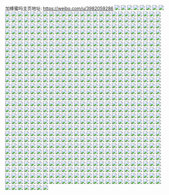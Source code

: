 加蜂蜜吗主页地址: https://weibo.com/u/3982059286 
![](https://wx4.sinaimg.cn/mw2000/ed596716ly1h8xr2u7g5ij22c02c0qv5.jpg) 
![](https://wx4.sinaimg.cn/mw2000/ed596716ly1h8xr2v3dnij22c02c04qq.jpg) 
![](https://wx4.sinaimg.cn/mw2000/ed596716ly1h8xr2whlzhj22c02c0u0x.jpg) 
![](https://wx4.sinaimg.cn/mw2000/ed596716ly1h8xr2xmwsij22c02c0qv6.jpg) 
![](https://wx4.sinaimg.cn/mw2000/ed596716ly1h8xr2t6hnbj22c02c0u0x.jpg) 
![](https://wx4.sinaimg.cn/mw2000/ed596716ly1h8wdvit036j20wa09babz.jpg) 
![](https://wx4.sinaimg.cn/mw2000/ed596716ly1h8vjfxizxyj20lg09bmxv.jpg) 
![](https://wx4.sinaimg.cn/mw2000/ed596716ly1h8vjcc0pnzj20gy06ymxn.jpg) 
![](https://wx4.sinaimg.cn/mw2000/ed596716ly1h8vjiavf0sj20yi0pp772.jpg) 
![](https://wx4.sinaimg.cn/mw2000/ed596716ly1h8vjglqwpcj22c02c0kjl.jpg) 
![](https://wx4.sinaimg.cn/mw2000/ed596716ly1h8ucbzzh6sj20eh0i3myv.jpg) 
![](https://wx4.sinaimg.cn/mw2000/ed596716ly1h8ajpa0qa0j22c0340hdx.jpg) 
![](https://wx4.sinaimg.cn/mw2000/ed596716ly1h8ajphbh17j21uv2h6x6s.jpg) 
![](https://wx4.sinaimg.cn/mw2000/ed596716ly1h8ajpn941fj224o2u8e84.jpg) 
![](https://wx4.sinaimg.cn/mw2000/ed596716ly1h8ajpl7dsnj22c0340hdw.jpg) 
![](https://wx4.sinaimg.cn/mw2000/ed596716ly1h8ajpbynx7j21z72mynpf.jpg) 
![](https://wx4.sinaimg.cn/mw2000/ed596716ly1h8ajpoxgrjj22c0340npf.jpg) 
![](https://wx4.sinaimg.cn/mw2000/ed596716ly1h7wndjrw55j2273273u0x.jpg) 
![](https://wx4.sinaimg.cn/mw2000/ed596716ly1h7wndl0sk6j20sg0iwk18.jpg) 
![](https://wx4.sinaimg.cn/mw2000/ed596716ly1h7wndov26fj21in1in4qp.jpg) 
![](https://wx4.sinaimg.cn/mw2000/ed596716ly1h7wndq6c86j21kw2dc1kx.jpg) 
![](https://wx4.sinaimg.cn/mw2000/ed596716ly1h7wndrev9xj21in1intzw.jpg) 
![](https://wx4.sinaimg.cn/mw2000/ed596716ly1h7wndv2xksj21in1inkjl.jpg) 
![](https://wx4.sinaimg.cn/mw2000/ed596716ly1h7wne0gxxaj20sg2dcx6p.jpg) 
![](https://wx4.sinaimg.cn/mw2000/ed596716ly1h7wne2bb91j21in1in7wh.jpg) 
![](https://wx4.sinaimg.cn/mw2000/ed596716ly1h7wndewxdvj22c0340b2c.jpg) 
![](https://wx4.sinaimg.cn/mw2000/ed596716ly1h7wne2rmpsj20wi0vgwkn.jpg) 
![](https://wx4.sinaimg.cn/mw2000/ed596716ly1h7tgsf7l3jj22c03407wi.jpg) 
![](https://wx4.sinaimg.cn/mw2000/ed596716ly1h7itnuan8tj21981ntb29.jpg) 
![](https://wx4.sinaimg.cn/mw2000/ed596716ly1h7itnvgrajj21ac1ac7qc.jpg) 
![](https://wx4.sinaimg.cn/mw2000/ed596716ly1h7itnspwcuj21ac1acnkw.jpg) 
![](https://wx4.sinaimg.cn/mw2000/ed596716ly1h7itnwtg3sj21ac1ac1kx.jpg) 
![](https://wx4.sinaimg.cn/mw2000/ed596716ly1h7ito2h30sj21ac1ac7w8.jpg) 
![](https://wx4.sinaimg.cn/mw2000/ed596716ly1h7itny2gxxj21ac1ac4lk.jpg) 
![](https://wx4.sinaimg.cn/mw2000/ed596716ly1h7itnz922cj21ac1acx0n.jpg) 
![](https://wx4.sinaimg.cn/mw2000/ed596716ly1h7itnzxx2vj21ac1acdtt.jpg) 
![](https://wx4.sinaimg.cn/mw2000/ed596716ly1h7ito17qzrj21ac1ackhw.jpg) 
![](https://wx4.sinaimg.cn/mw2000/ed596716ly1h778yykbflj229g30me82.jpg) 
![](https://wx4.sinaimg.cn/mw2000/ed596716ly1h778yvyl42j223x2t81ky.jpg) 
![](https://wx4.sinaimg.cn/mw2000/ed596716ly1h73ukgu5wpj225s2vqkjm.jpg) 
![](https://wx4.sinaimg.cn/mw2000/ed596716ly1h73uk8m2kzj224s2ueu0y.jpg) 
![](https://wx4.sinaimg.cn/mw2000/ed596716ly1h73uk33mn5j22c02c04qr.jpg) 
![](https://wx4.sinaimg.cn/mw2000/ed596716ly1h73ujrc1mij22c02c04qq.jpg) 
![](https://wx4.sinaimg.cn/mw2000/ed596716ly1h73uk5sud3j22c02c04qr.jpg) 
![](https://wx4.sinaimg.cn/mw2000/ed596716ly1h73ukccxbej22c02c0b2b.jpg) 
![](https://wx4.sinaimg.cn/mw2000/ed596716ly1h73uke7vlxj21dm1dmnpd.jpg) 
![](https://wx4.sinaimg.cn/mw2000/ed596716ly1h73ul44ri8j228y2zxb2g.jpg) 
![](https://wx4.sinaimg.cn/mw2000/ed596716ly1h6sb0j8g9rj224s24se83.jpg) 
![](https://wx4.sinaimg.cn/mw2000/ed596716ly1h6sb0gm3iwj20lt0c4gnv.jpg) 
![](https://wx4.sinaimg.cn/mw2000/ed596716ly1h6sb0kjjlbj22c02c01ky.jpg) 
![](https://wx4.sinaimg.cn/mw2000/ed596716ly1h6sb0wrj0fj2294294kjm.jpg) 
![](https://wx4.sinaimg.cn/mw2000/ed596716ly1h6sb0yuvamj22c02c0kjm.jpg) 
![](https://wx4.sinaimg.cn/mw2000/ed596716ly1h6sb0ulifrj22c02c0qv6.jpg) 
![](https://wx4.sinaimg.cn/mw2000/ed596716ly1h6sb129uk8j22122pfhdu.jpg) 
![](https://wx4.sinaimg.cn/mw2000/ed596716ly1h6q2g77rqnj22c02c01kx.jpg) 
![](https://wx4.sinaimg.cn/mw2000/ed596716ly1h6q2g6jbu7j22c02c0e81.jpg) 
![](https://wx4.sinaimg.cn/mw2000/ed596716ly1h6j7avjq81j20pr12n75q.jpg) 
![](https://wx4.sinaimg.cn/mw2000/ed596716ly1h6eayn65rcj21kw2dck47.jpg) 
![](https://wx4.sinaimg.cn/mw2000/ed596716ly1h6eayo6fq4j21kw2ddqv5.jpg) 
![](https://wx4.sinaimg.cn/mw2000/ed596716ly1h68wt56c2nj22c02c07wk.jpg) 
![](https://wx4.sinaimg.cn/mw2000/ed596716ly1h5yg5f5snoj20hs0e6gml.jpg) 
![](https://wx4.sinaimg.cn/mw2000/ed596716ly1h5s0w4oh3xj20sh0scn4c.jpg) 
![](https://wx4.sinaimg.cn/mw2000/ed596716ly1h5pumic3oqj22dc1kwe82.jpg) 
![](https://wx4.sinaimg.cn/mw2000/ed596716ly1h5pumky5aej22dc1kwe82.jpg) 
![](https://wx4.sinaimg.cn/mw2000/ed596716ly1h5hryq7u2mj22c0340u0y.jpg) 
![](https://wx4.sinaimg.cn/mw2000/ed596716ly1h5hryr95ssj22c0340npe.jpg) 
![](https://wx4.sinaimg.cn/mw2000/ed596716ly1h5hrys6u4lj22c0340hdu.jpg) 
![](https://wx4.sinaimg.cn/mw2000/ed596716ly1h5hryu598xj22c0340e82.jpg) 
![](https://wx4.sinaimg.cn/mw2000/ed596716ly1h5hryp39tej22c0340u0y.jpg) 
![](https://wx4.sinaimg.cn/mw2000/ed596716ly1h5hryxliiwj22c03404qr.jpg) 
![](https://wx4.sinaimg.cn/mw2000/ed596716ly1h5hrz20ysgj22c03404qr.jpg) 
![](https://wx4.sinaimg.cn/mw2000/ed596716ly1h5a0l99iquj20i10w2n3u.jpg) 
![](https://wx4.sinaimg.cn/mw2000/ed596716ly1h5a0lgmlm2j21kx2de7wh.jpg) 
![](https://wx4.sinaimg.cn/mw2000/ed596716ly1h5a0llcuw0j21er1er4qp.jpg) 
![](https://wx4.sinaimg.cn/mw2000/ed596716ly1h53rjwcc3vj22bc334e86.jpg) 
![](https://wx4.sinaimg.cn/mw2000/ed596716ly1h53rmguv60j20yi22onpd.jpg) 
![](https://wx4.sinaimg.cn/mw2000/ed596716ly1h53rjwwqkkj2140140gzb.jpg) 
![](https://wx4.sinaimg.cn/mw2000/ed596716ly1h3st9ubm1cj21ym32nhdu.jpg) 
![](https://wx4.sinaimg.cn/mw2000/ed596716ly1h3sta3ozk3j21kw23ux6q.jpg) 
![](https://wx4.sinaimg.cn/mw2000/ed596716ly1h3st9zz1nfj22c03407wk.jpg) 
![](https://wx4.sinaimg.cn/mw2000/ed596716ly1h3staagt8vj228r2zohdt.jpg) 
![](https://wx4.sinaimg.cn/mw2000/ed596716ly1h3stb0v04zj222o1tthdt.jpg) 
![](https://wx4.sinaimg.cn/mw2000/ed596716ly1h3st9xmox3j22c03401kz.jpg) 
![](https://wx4.sinaimg.cn/mw2000/ed596716ly1h2k556mq0vj20va15p4es.jpg) 
![](https://wx4.sinaimg.cn/mw2000/ed596716ly1h2bn5u8mooj226h2wnu0x.jpg) 
![](https://wx4.sinaimg.cn/mw2000/ed596716ly1h2bn5yrnk8j22872yxb2a.jpg) 
![](https://wx4.sinaimg.cn/mw2000/ed596716ly1h2bn5x3odlj22c0340npe.jpg) 
![](https://wx4.sinaimg.cn/mw2000/ed596716ly1h2bn5vl9tij21w42ithdt.jpg) 
![](https://wx4.sinaimg.cn/mw2000/ed596716ly1h26sbxpwvgj20tw13wnap.jpg) 
![](https://wx4.sinaimg.cn/mw2000/ed596716ly1h12effxjeoj217l1n2kjl.jpg) 
![](https://wx4.sinaimg.cn/mw2000/ed596716ly1h12efjbbttj21kw23vhdv.jpg) 
![](https://wx4.sinaimg.cn/mw2000/ed596716ly1h12efgybi5j217w1mohdt.jpg) 
![](https://wx4.sinaimg.cn/mw2000/ed596716ly1h0z3iq9un1j21sc2dshdt.jpg) 
![](https://wx4.sinaimg.cn/mw2000/ed596716ly1h0z3io9j14j22c02c0npd.jpg) 
![](https://wx4.sinaimg.cn/mw2000/ed596716ly1h0z3ioxk1ej21sc1sc4qp.jpg) 
![](https://wx4.sinaimg.cn/mw2000/ed596716ly1h0z3isi7p5j228l2zgb2b.jpg) 
![](https://wx4.sinaimg.cn/mw2000/ed596716ly1h0z3ipf8mzj21ma25p4qp.jpg) 
![](https://wx4.sinaimg.cn/mw2000/ed596716ly1h0z3itprblj22c02c0qv6.jpg) 
![](https://wx4.sinaimg.cn/mw2000/ed596716ly1h0z3im8nftj20yi1a0kfn.jpg) 
![](https://wx4.sinaimg.cn/mw2000/ed596716ly1h0z3jo14qyj22c02c0hdw.jpg) 
![](https://wx4.sinaimg.cn/mw2000/ed596716ly1h0z3l9sjx4j20u00vpgo4.jpg) 
![](https://wx4.sinaimg.cn/mw2000/ed596716ly1h0ub02g24pj22bu32knpg.jpg) 
![](https://wx4.sinaimg.cn/mw2000/ed596716ly1h0uazz2tozj220f2okkjn.jpg) 
![](https://wx4.sinaimg.cn/mw2000/ed596716ly1h0qm3iyxxlj21u12g27wj.jpg) 
![](https://wx4.sinaimg.cn/mw2000/ed596716ly1h0qm3q29ezj223j2squ0z.jpg) 
![](https://wx4.sinaimg.cn/mw2000/ed596716ly1h0qm3tfxeij21v22hf1kz.jpg) 
![](https://wx4.sinaimg.cn/mw2000/ed596716ly1gzovo5btgaj22c03401kz.jpg) 
![](https://wx4.sinaimg.cn/mw2000/ed596716ly1gzovox6dqfj22c0340b2b.jpg) 
![](https://wx4.sinaimg.cn/mw2000/ed596716ly1gzovoalxm7j22682wab2a.jpg) 
![](https://wx4.sinaimg.cn/mw2000/ed596716ly1gzovohq2xej227l2y4e82.jpg) 
![](https://wx4.sinaimg.cn/mw2000/ed596716ly1gzovori9yej22c03401kz.jpg) 
![](https://wx4.sinaimg.cn/mw2000/ed596716ly1gzovp2r385j22c0340e83.jpg) 
![](https://wx4.sinaimg.cn/mw2000/ed596716ly1gzfjjrg400j21401hc4qp.jpg) 
![](https://wx4.sinaimg.cn/mw2000/ed596716ly1gz8j43bnvcj22c0340qv9.jpg) 
![](https://wx4.sinaimg.cn/mw2000/ed596716ly1gz8j47vuhyj227f2xxb2c.jpg) 
![](https://wx4.sinaimg.cn/mw2000/ed596716ly1gz8j4dnt4vj21rk2cru0z.jpg) 
![](https://wx4.sinaimg.cn/mw2000/ed596716ly1gymbbxz82oj22c02c01ky.jpg) 
![](https://wx4.sinaimg.cn/mw2000/ed596716ly1gy2xgh9cysj224o2u8u0y.jpg) 
![](https://wx4.sinaimg.cn/mw2000/ed596716ly1gy2xgqe8ivj22c0340kjo.jpg) 
![](https://wx4.sinaimg.cn/mw2000/ed596716ly1gy2xgd948rj22702xdb2b.jpg) 
![](https://wx4.sinaimg.cn/mw2000/ed596716ly1gy2xgejla3j21nf2797wh.jpg) 
![](https://wx4.sinaimg.cn/mw2000/ed596716ly1gy0srtrwlfj22c0340hdv.jpg) 
![](https://wx4.sinaimg.cn/mw2000/ed596716ly1gy0st8281qj22c0340b2b.jpg) 
![](https://wx4.sinaimg.cn/mw2000/ed596716ly1gy0sshmguyj22c0340x6r.jpg) 
![](https://wx4.sinaimg.cn/mw2000/ed596716ly1gy0srkalpwj22c0340qv7.jpg) 
![](https://wx4.sinaimg.cn/mw2000/ed596716ly1gy0st28a5vj22042o67wi.jpg) 
![](https://wx4.sinaimg.cn/mw2000/ed596716ly1gy0ssmwpn9j22c0340hdv.jpg) 
![](https://wx4.sinaimg.cn/mw2000/ed596716ly1gy0ssr8397j22c0340hdv.jpg) 
![](https://wx4.sinaimg.cn/mw2000/ed596716ly1gy0ssuw4y6j22c0340x6q.jpg) 
![](https://wx4.sinaimg.cn/mw2000/ed596716ly1gy0st03ol1j22c034vx6q.jpg) 
![](https://wx4.sinaimg.cn/mw2000/ed596716ly1gxvvrv6fe8j22c0340kjl.jpg) 
![](https://wx4.sinaimg.cn/mw2000/ed596716ly1gxvvrq5c83j23402c0e82.jpg) 
![](https://wx4.sinaimg.cn/mw2000/ed596716ly1gxvvrxp426j22yi1ta4qq.jpg) 
![](https://wx4.sinaimg.cn/mw2000/ed596716ly1gxvvsh8x3xj21hc140anh.jpg) 
![](https://wx4.sinaimg.cn/mw2000/ed596716ly1gxvvsj5uzyj23402c0npd.jpg) 
![](https://wx4.sinaimg.cn/mw2000/ed596716ly1gxvvsg6jjnj23402c0kjl.jpg) 
![](https://wx4.sinaimg.cn/mw2000/ed596716ly1gxvvwdzkatj20yi22onpd.jpg) 
![](https://wx4.sinaimg.cn/mw2000/ed596716ly1gxlas6b2hgj210y0rp48b.jpg) 
![](https://wx4.sinaimg.cn/mw2000/ed596716ly1gxlasabo3bj20x318449m.jpg) 
![](https://wx4.sinaimg.cn/mw2000/ed596716ly1gxlas7bqiyj22i11un4qq.jpg) 
![](https://wx4.sinaimg.cn/mw2000/ed596716ly1gxlas9wc7hj22c0340qv6.jpg) 
![](https://wx4.sinaimg.cn/mw2000/ed596716ly1gxlas5w19aj20xq1nyds8.jpg) 
![](https://wx4.sinaimg.cn/mw2000/ed596716ly1gxlasanghcj20xy1ocqgx.jpg) 
![](https://wx4.sinaimg.cn/mw2000/ed596716ly1gxjz89pec8j22c03407wk.jpg) 
![](https://wx4.sinaimg.cn/mw2000/ed596716ly1gxjz8bzcskj22c03407wk.jpg) 
![](https://wx4.sinaimg.cn/mw2000/ed596716ly1gxjz8dp99jj22c03404qs.jpg) 
![](https://wx4.sinaimg.cn/mw2000/ed596716ly1gxavskb6oqj22ip1w1x6p.jpg) 
![](https://wx4.sinaimg.cn/mw2000/ed596716ly1gxavsnqwhjj22ip1w1b2a.jpg) 
![](https://wx4.sinaimg.cn/mw2000/ed596716ly1gxavsoi7vdj20xc2301hw.jpg) 
![](https://wx4.sinaimg.cn/mw2000/ed596716ly1gxavsyk07gj23402c0qv7.jpg) 
![](https://wx4.sinaimg.cn/mw2000/ed596716ly1gxavt1ehdhj23402c0qv5.jpg) 
![](https://wx4.sinaimg.cn/mw2000/ed596716ly1gxavsiw9plj21sc2ds1ky.jpg) 
![](https://wx4.sinaimg.cn/mw2000/ed596716ly1gwy24pt00vj22c03407wj.jpg) 
![](https://wx4.sinaimg.cn/mw2000/ed596716ly1gwy24lt17yj22c03401kz.jpg) 
![](https://wx4.sinaimg.cn/mw2000/ed596716ly1gwsske43qmj23402c01l0.jpg) 
![](https://wx4.sinaimg.cn/mw2000/ed596716ly1gwsskh0ehaj23402c0u0z.jpg) 
![](https://wx4.sinaimg.cn/mw2000/ed596716ly1gwssk8xqi1j23402c0u0z.jpg) 
![](https://wx4.sinaimg.cn/mw2000/ed596716ly1gwsskbe6zlj22ug24ux6q.jpg) 
![](https://wx4.sinaimg.cn/mw2000/ed596716ly1gwegtldouvj22c03404qv.jpg) 
![](https://wx4.sinaimg.cn/mw2000/ed596716ly1gwegt31axhj22c0340u10.jpg) 
![](https://wx4.sinaimg.cn/mw2000/ed596716ly1gwegtr2n6qj22c0340u12.jpg) 
![](https://wx4.sinaimg.cn/mw2000/ed596716ly1gwegvjjmcoj22c0340u11.jpg) 
![](https://wx4.sinaimg.cn/mw2000/ed596716ly1gwegtfqmjvj22c03401l3.jpg) 
![](https://wx4.sinaimg.cn/mw2000/ed596716ly1gwegvmmnd1j21n61n6npe.jpg) 
![](https://wx4.sinaimg.cn/mw2000/ed596716ly1gwbir9bjoej20uk5wrqv6.jpg) 
![](https://wx4.sinaimg.cn/mw2000/ed596716ly1gwbiraqnqwj20uk5xub2a.jpg) 
![](https://wx4.sinaimg.cn/mw2000/ed596716ly1gwbirct5jqj20uk6h44qr.jpg) 
![](https://wx4.sinaimg.cn/mw2000/ed596716ly1gwbire4ihfj20uk5tje82.jpg) 
![](https://wx4.sinaimg.cn/mw2000/ed596716ly1gwbirff38bj20uk724b2a.jpg) 
![](https://wx4.sinaimg.cn/mw2000/ed596716ly1gwbj6ph6ysj20uk7jab2a.jpg) 
![](https://wx4.sinaimg.cn/mw2000/ed596716ly1gvyd3ykl5tj229u315qv7.jpg) 
![](https://wx4.sinaimg.cn/mw2000/ed596716ly1gvyd3kuuctj229830bnpf.jpg) 
![](https://wx4.sinaimg.cn/mw2000/ed596716ly1gvyd7eim7pj22c03401l1.jpg) 
![](https://wx4.sinaimg.cn/mw2000/ed596716ly1gvyd4udiplj227v2yhu0z.jpg) 
![](https://wx4.sinaimg.cn/mw2000/ed596716ly1gvyd36b67xj22c03407wl.jpg) 
![](https://wx4.sinaimg.cn/mw2000/ed596716ly1gvyd60k5bej22c03401l1.jpg) 
![](https://wx4.sinaimg.cn/mw2000/004lujwGly1gvlic0g3cmj62lv2c0u0y02.jpg) 
![](https://wx4.sinaimg.cn/mw2000/004lujwGly1gvlica5x4ij62c03404qr02.jpg) 
![](https://wx4.sinaimg.cn/mw2000/004lujwGly1gvlikrqjnwj63402c0npe02.jpg) 
![](https://wx4.sinaimg.cn/mw2000/004lujwGly1gvlimy2ucij62522urnpe02.jpg) 
![](https://wx4.sinaimg.cn/mw2000/004lujwGly1gvdg7f1ggyj60qn0v779x02.jpg) 
![](https://wx4.sinaimg.cn/mw2000/004lujwGly1gvdg7e8qkej60h40kh75y02.jpg) 
![](https://wx4.sinaimg.cn/mw2000/004lujwGly1gvdg8wx25nj60ov0ovjtu02.jpg) 
![](https://wx4.sinaimg.cn/mw2000/004lujwGly1gva4n5p3tmj63402c0hdv02.jpg) 
![](https://wx4.sinaimg.cn/mw2000/004lujwGly1gva4n4rgn8j63402c0x6r02.jpg) 
![](https://wx4.sinaimg.cn/mw2000/004lujwGly1gva4n3m8uwj63402c0qv702.jpg) 
![](https://wx4.sinaimg.cn/mw2000/004lujwGly1gva4n6pz7kj63402c0hdv02.jpg) 
![](https://wx4.sinaimg.cn/mw2000/004lujwGly1gva4n7paqrj63402c0b2b02.jpg) 
![](https://wx4.sinaimg.cn/mw2000/004lujwGly1gv12s9xjazj61sc2dsb2a02.jpg) 
![](https://wx4.sinaimg.cn/mw2000/004lujwGly1gv12sat88uj61sc2ds4qq02.jpg) 
![](https://wx4.sinaimg.cn/mw2000/004lujwGly1gv12s8bditj61sc2dsb2a02.jpg) 
![](https://wx4.sinaimg.cn/mw2000/004lujwGly1guw7qaax79j63402bzu0z02.jpg) 
![](https://wx4.sinaimg.cn/mw2000/004lujwGly1guw7qkqwpoj630g2ase8302.jpg) 
![](https://wx4.sinaimg.cn/mw2000/004lujwGly1guw7pyfx5ij62ps1j0e8102.jpg) 
![](https://wx4.sinaimg.cn/mw2000/004lujwGly1guw7qphaixj62c0340npf02.jpg) 
![](https://wx4.sinaimg.cn/mw2000/004lujwGly1guw7qugfsej62c0340qv702.jpg) 
![](https://wx4.sinaimg.cn/mw2000/004lujwGly1guw7r0b81kj62c0340qv702.jpg) 
![](https://wx4.sinaimg.cn/mw2000/004lujwGly1guw7r2sh63j621i2r0qv502.jpg) 
![](https://wx4.sinaimg.cn/mw2000/004lujwGly1gupasqvdi3j62c0340qv602.jpg) 
![](https://wx4.sinaimg.cn/mw2000/004lujwGly1gupasi55dtj62c03407wk02.jpg) 
![](https://wx4.sinaimg.cn/mw2000/004lujwGly1gupasoqak5j62c0340x6r02.jpg) 
![](https://wx4.sinaimg.cn/mw2000/004lujwGly1gupasaeyvwj62c0340b2a02.jpg) 
![](https://wx4.sinaimg.cn/mw2000/004lujwGly1gupaskm2lqj62c03404qs02.jpg) 
![](https://wx4.sinaimg.cn/mw2000/004lujwGly1gupasb7bcvj624a2udb2902.jpg) 
![](https://wx4.sinaimg.cn/mw2000/004lujwGly1gupasdp9mkj62c0340hdu02.jpg) 
![](https://wx4.sinaimg.cn/mw2000/004lujwGly1gupas84e6yj629e30jqv502.jpg) 
![](https://wx4.sinaimg.cn/mw2000/004lujwGly1guie8g5dgmj61401hc1cf02.jpg) 
![](https://wx4.sinaimg.cn/mw2000/004lujwGly1gudzyc672dj62c0340kjp02.jpg) 
![](https://wx4.sinaimg.cn/mw2000/004lujwGly1gudzyinztij62ae31vhdw02.jpg) 
![](https://wx4.sinaimg.cn/mw2000/ed596716ly1gu0brpte5gj22c0340hdv.jpg) 
![](https://wx4.sinaimg.cn/mw2000/ed596716ly1gu0brwut4ij22c0340e83.jpg) 
![](https://wx4.sinaimg.cn/mw2000/ed596716ly1gu0bs1j9fjj22c03404qq.jpg) 
![](https://wx4.sinaimg.cn/mw2000/ed596716ly1gtwcsbx1imj23402c0npg.jpg) 
![](https://wx4.sinaimg.cn/mw2000/ed596716ly1gtwcseur3uj21ml17yb29.jpg) 
![](https://wx4.sinaimg.cn/mw2000/ed596716ly1gtwct5bn4rj23402c01l1.jpg) 
![](https://wx4.sinaimg.cn/mw2000/ed596716ly1gtwcs0dvc0j22c03407wl.jpg) 
![](https://wx4.sinaimg.cn/mw2000/ed596716ly1gtwctazj5pj22c0340b2b.jpg) 
![](https://wx4.sinaimg.cn/mw2000/ed596716ly1gtwctc4oywj20nk0nkakj.jpg) 
![](https://wx4.sinaimg.cn/mw2000/ed596716ly1gts5u04fhpj21o0280qv5.jpg) 
![](https://wx4.sinaimg.cn/mw2000/ed596716ly1gts5u0ym7cj21o0280npd.jpg) 
![](https://wx4.sinaimg.cn/mw2000/ed596716ly1gts5tza7gwj21o0280qv5.jpg) 
![](https://wx4.sinaimg.cn/mw2000/ed596716ly1gts5u1uut8j21o0280qv5.jpg) 
![](https://wx4.sinaimg.cn/mw2000/ed596716ly1gtbt7ujgpmj21kw2dcnpe.jpg) 
![](https://wx4.sinaimg.cn/mw2000/ed596716ly1gtbt80i75rj21kw2dckjm.jpg) 
![](https://wx4.sinaimg.cn/mw2000/ed596716ly1gt54x5our7j21sc1scb29.jpg) 
![](https://wx4.sinaimg.cn/mw2000/ed596716ly1gt54x69ithj21sc1scb29.jpg) 
![](https://wx4.sinaimg.cn/mw2000/ed596716ly1gt54x7rzx4j21sc1scb29.jpg) 
![](https://wx4.sinaimg.cn/mw2000/ed596716ly1gt54x8kpcjj21sc1scb29.jpg) 
![](https://wx4.sinaimg.cn/mw2000/ed596716ly1gt0dtvd639j22c03401l3.jpg) 
![](https://wx4.sinaimg.cn/mw2000/ed596716ly1gt0du714dfj22c034eqva.jpg) 
![](https://wx4.sinaimg.cn/mw2000/ed596716ly1gt0ducdj7wj227k2yh1l1.jpg) 
![](https://wx4.sinaimg.cn/mw2000/ed596716ly1gt0duidh2tj22c0340qva.jpg) 
![](https://wx4.sinaimg.cn/mw2000/ed596716ly1gt0dw0zbfej22c0340npg.jpg) 
![](https://wx4.sinaimg.cn/mw2000/ed596716ly1gt0dut1kaoj22c0340e86.jpg) 
![](https://wx4.sinaimg.cn/mw2000/ed596716ly1gt0dv2t186j22c0340kjq.jpg) 
![](https://wx4.sinaimg.cn/mw2000/ed596716ly1gt0dva1y0qj22c0340qva.jpg) 
![](https://wx4.sinaimg.cn/mw2000/ed596716ly1gt0dw84r5bj22c0340e85.jpg) 
![](https://wx4.sinaimg.cn/mw2000/ed596716ly1gsbo5sq8igj21sc2dsx6p.jpg) 
![](https://wx4.sinaimg.cn/mw2000/ed596716ly1gsbo5ty16tj21sc2dsu0x.jpg) 
![](https://wx4.sinaimg.cn/mw2000/ed596716ly1gsbo5qt6g4j21sc2dsx6p.jpg) 
![](https://wx4.sinaimg.cn/mw2000/ed596716ly1gs4atramdpj21sc1scx13.jpg) 
![](https://wx4.sinaimg.cn/mw2000/ed596716ly1gs4atlmofbj22c03404qr.jpg) 
![](https://wx4.sinaimg.cn/mw2000/ed596716ly1gs4atnfilfj22c03407wi.jpg) 
![](https://wx4.sinaimg.cn/mw2000/ed596716ly1gs4atiz3arj22c0340kjm.jpg) 
![](https://wx4.sinaimg.cn/mw2000/ed596716ly1gs4atp9hkdj22c03407wi.jpg) 
![](https://wx4.sinaimg.cn/mw2000/ed596716ly1gs4atqmkrij21sc2dsu0x.jpg) 
![](https://wx4.sinaimg.cn/mw2000/ed596716ly1grucsh241nj22c03401kx.jpg) 
![](https://wx4.sinaimg.cn/mw2000/ed596716ly1grucsdth0hj22c03401ky.jpg) 
![](https://wx4.sinaimg.cn/mw2000/ed596716ly1grbaiyshcrj20yi1a0nix.jpg) 
![](https://wx4.sinaimg.cn/mw2000/ed596716ly1gr9l7w4qv9j22c03407wj.jpg) 
![](https://wx4.sinaimg.cn/mw2000/ed596716ly1gr9l810i19j22c0340qv7.jpg) 
![](https://wx4.sinaimg.cn/mw2000/ed596716ly1gr9l868hx4j22c0340kjn.jpg) 
![](https://wx4.sinaimg.cn/mw2000/ed596716ly1gr9l8ap8hqj22c03404qr.jpg) 
![](https://wx4.sinaimg.cn/mw2000/ed596716ly1gr2mbhx20yj22c0340x6w.jpg) 
![](https://wx4.sinaimg.cn/mw2000/ed596716ly1gr2mburxo5j22c0340qvd.jpg) 
![](https://wx4.sinaimg.cn/mw2000/ed596716ly1gr2mb8cda3j22c0340kjm.jpg) 
![](https://wx4.sinaimg.cn/mw2000/ed596716ly1gr2mblnohkj22c0340e82.jpg) 
![](https://wx4.sinaimg.cn/mw2000/ed596716ly1gr0cujmbe0j21kw2dc7wh.jpg) 
![](https://wx4.sinaimg.cn/mw2000/ed596716ly1gr0cukocnuj21kw2dc7wh.jpg) 
![](https://wx4.sinaimg.cn/mw2000/ed596716ly1gqwvukw8p4j22312s2x6w.jpg) 
![](https://wx4.sinaimg.cn/mw2000/ed596716ly1gqwvty8efcj21zt2nqkjm.jpg) 
![](https://wx4.sinaimg.cn/mw2000/ed596716ly1gqwvu9a31sj222m2riqvc.jpg) 
![](https://wx4.sinaimg.cn/mw2000/ed596716ly1gqwvtuc4nwj226e2wi4qw.jpg) 
![](https://wx4.sinaimg.cn/mw2000/ed596716ly1gqp86ufvcoj20yi1a0nik.jpg) 
![](https://wx4.sinaimg.cn/mw2000/ed596716ly1gqp86s98iij22c0340u0z.jpg) 
![](https://wx4.sinaimg.cn/mw2000/ed596716ly1gqp871lif2j22c0340u0z.jpg) 
![](https://wx4.sinaimg.cn/mw2000/ed596716ly1gqp879l0zrj22c03401l0.jpg) 
![](https://wx4.sinaimg.cn/mw2000/ed596716ly1gqolloz7opj20yi1fkgr6.jpg) 
![](https://wx4.sinaimg.cn/mw2000/ed596716ly1gqd4cck4s3j22c0340b29.jpg) 
![](https://wx4.sinaimg.cn/mw2000/ed596716ly1gqd4cefz08j22c0340e81.jpg) 
![](https://wx4.sinaimg.cn/mw2000/ed596716ly1gqd4ch00hoj22c0340e81.jpg) 
![](https://wx4.sinaimg.cn/mw2000/ed596716ly1gqd4cau1zrj22c0340e81.jpg) 
![](https://wx4.sinaimg.cn/mw2000/ed596716ly1gqauxzt77lj21c920e7wj.jpg) 
![](https://wx4.sinaimg.cn/mw2000/ed596716ly1gqauy0pqmfj219o1wiqv6.jpg) 
![](https://wx4.sinaimg.cn/mw2000/ed596716ly1gqauy2ionij218o1v0qv6.jpg) 
![](https://wx4.sinaimg.cn/mw2000/ed596716ly1gqauxyif7ij21kw2dc7wk.jpg) 
![](https://wx4.sinaimg.cn/mw2000/ed596716ly1gq6c8pe3zvj228k2zfkjr.jpg) 
![](https://wx4.sinaimg.cn/mw2000/ed596716ly1gq6c8v8wn6j234022ne88.jpg) 
![](https://wx4.sinaimg.cn/mw2000/ed596716ly1gq6c8d4hpxj22l225yb2a.jpg) 
![](https://wx4.sinaimg.cn/mw2000/ed596716ly1gq6c8b8jt4j234022o1l3.jpg) 
![](https://wx4.sinaimg.cn/mw2000/ed596716ly1gq6c8snc5jj21sc2dskjm.jpg) 
![](https://wx4.sinaimg.cn/mw2000/ed596716ly1gq6c8f5oqpj22c0340hdu.jpg) 
![](https://wx4.sinaimg.cn/mw2000/ed596716ly1gq6c8i6au2j22c0340b2g.jpg) 
![](https://wx4.sinaimg.cn/mw2000/ed596716ly1gq2x54fwiej21sc2dsqv6.jpg) 
![](https://wx4.sinaimg.cn/mw2000/ed596716ly1gq2x519btsj234022o7wp.jpg) 
![](https://wx4.sinaimg.cn/mw2000/ed596716ly1gq2x56lrz7j234022ohe3.jpg) 
![](https://wx4.sinaimg.cn/mw2000/ed596716ly1gq2x59lfqcj234022o4qz.jpg) 
![](https://wx4.sinaimg.cn/mw2000/ed596716ly1gq2x5lqzduj234022ox70.jpg) 
![](https://wx4.sinaimg.cn/mw2000/ed596716ly1gq2x5f8otij234022o1l4.jpg) 
![](https://wx4.sinaimg.cn/mw2000/ed596716ly1gq2x5i72hij23402c0b2i.jpg) 
![](https://wx4.sinaimg.cn/mw2000/ed596716ly1gq2x5o88znj23402c0e81.jpg) 
![](https://wx4.sinaimg.cn/mw2000/ed596716ly1gq2x5cxzaij234023ekjt.jpg) 
![](https://wx4.sinaimg.cn/mw2000/ed596716ly1gpr7bojjpdj22c02c01kz.jpg) 
![](https://wx4.sinaimg.cn/mw2000/ed596716ly1gpr7bhclxyj21sc2dsn80.jpg) 
![](https://wx4.sinaimg.cn/mw2000/ed596716ly1gpr7c2b1iaj22c02c0x6q.jpg) 
![](https://wx4.sinaimg.cn/mw2000/ed596716ly1gpr7dwu746j21sc1sc1cp.jpg) 
![](https://wx4.sinaimg.cn/mw2000/ed596716ly1gpr7e2os33j22c0340x6r.jpg) 
![](https://wx4.sinaimg.cn/mw2000/ed596716ly1gpr7bjs5skj22c02c0b29.jpg) 
![](https://wx4.sinaimg.cn/mw2000/ed596716ly1gpr7e5gd36j21sc2dsx6p.jpg) 
![](https://wx4.sinaimg.cn/mw2000/ed596716ly1gpr7e74q84j22c02c07wf.jpg) 
![](https://wx4.sinaimg.cn/mw2000/ed596716ly1gpr7enn4quj22c02c04qp.jpg) 
![](https://wx4.sinaimg.cn/mw2000/ed596716ly1gppu1a3io8j23402c0b29.jpg) 
![](https://wx4.sinaimg.cn/mw2000/ed596716ly1gppu1bfdcjj21hw13b7qu.jpg) 
![](https://wx4.sinaimg.cn/mw2000/ed596716ly1gppu1dmrfcj23402c0u0x.jpg) 
![](https://wx4.sinaimg.cn/mw2000/ed596716ly1gppu1h6vsgj22q8264b2a.jpg) 
![](https://wx4.sinaimg.cn/mw2000/ed596716ly1gppu21pah0j22c0340x6p.jpg) 
![](https://wx4.sinaimg.cn/mw2000/ed596716ly1gppu1rceilj23402c07wi.jpg) 
![](https://wx4.sinaimg.cn/mw2000/ed596716ly1gppu1y5as3j23402c0kjn.jpg) 
![](https://wx4.sinaimg.cn/mw2000/ed596716ly1gppu1oap2dj23402c0hdy.jpg) 
![](https://wx4.sinaimg.cn/mw2000/ed596716ly1gppu1z9v22j21hc140nbq.jpg) 
![](https://wx4.sinaimg.cn/mw2000/ed596716ly1gplr3nbvv2j21sc2dsu0x.jpg) 
![](https://wx4.sinaimg.cn/mw2000/ed596716ly1gplr3j0bthj21sc2ds1ky.jpg) 
![](https://wx4.sinaimg.cn/mw2000/ed596716ly1gplr3qzm7gj21sc1sce81.jpg) 
![](https://wx4.sinaimg.cn/mw2000/ed596716ly1gp6wpkw37nj22ds2ds7wi.jpg) 
![](https://wx4.sinaimg.cn/mw2000/ed596716ly1gp6wpi7mj0j22ds2dsb2a.jpg) 
![](https://wx4.sinaimg.cn/mw2000/ed596716ly1gnyh8uytvrj21kw2dc7wi.jpg) 
![](https://wx4.sinaimg.cn/mw2000/ed596716ly1gnyh8xkvs9j21kw2dc4qq.jpg) 
![](https://wx4.sinaimg.cn/mw2000/ed596716ly1gnyh8qv1k3j21kw2dcnpi.jpg) 
![](https://wx4.sinaimg.cn/mw2000/ed596716ly1gnyh95qoavj22c03407wi.jpg) 
![](https://wx4.sinaimg.cn/mw2000/ed596716ly1gnt6eaqjv7j22802yob2c.jpg) 
![](https://wx4.sinaimg.cn/mw2000/ed596716ly1gnt6ed9yxjj22802yoe84.jpg) 
![](https://wx4.sinaimg.cn/mw2000/ed596716ly1gnt6ef5pkij22c02c07wi.jpg) 
![](https://wx4.sinaimg.cn/mw2000/ed596716ly1gnt6ehjf8dj22c02c07wh.jpg) 
![](https://wx4.sinaimg.cn/mw2000/ed596716ly1gmvkwdbpd4j22782xnnpe.jpg) 
![](https://wx4.sinaimg.cn/mw2000/ed596716ly1gmvkw9z7ndj229q30zu0y.jpg) 
![](https://wx4.sinaimg.cn/mw2000/ed596716ly1gmvkwbih98j228d2z54qq.jpg) 
![](https://wx4.sinaimg.cn/mw2000/ed596716ly1gmvkw2o7jhj229n30v4qq.jpg) 
![](https://wx4.sinaimg.cn/mw2000/ed596716ly1gmvkw73yczj22c0340b2a.jpg) 
![](https://wx4.sinaimg.cn/mw2000/ed596716ly1gmvkw3zwiqj22c03407wi.jpg) 
![](https://wx4.sinaimg.cn/mw2000/ed596716ly1gmnmed25x8j22c0340npe.jpg) 
![](https://wx4.sinaimg.cn/mw2000/ed596716ly1gmnmefj8l7j22c0340npe.jpg) 
![](https://wx4.sinaimg.cn/mw2000/ed596716ly1gmnmf6e2uzj22c03401ky.jpg) 
![](https://wx4.sinaimg.cn/mw2000/ed596716ly1gmnmejqcz8j22c03401ky.jpg) 
![](https://wx4.sinaimg.cn/mw2000/ed596716ly1gmbpkggtcij2220220npd.jpg) 
![](https://wx4.sinaimg.cn/mw2000/ed596716ly1gm4n5kz956j22c03407wn.jpg) 
![](https://wx4.sinaimg.cn/mw2000/ed596716ly1gm4n5apcdyj22c0340b2e.jpg) 
![](https://wx4.sinaimg.cn/mw2000/ed596716ly1gm4n5ubaqnj22c0340b2e.jpg) 
![](https://wx4.sinaimg.cn/mw2000/ed596716ly1glwvkakzijj22c02c0b2c.jpg) 
![](https://wx4.sinaimg.cn/mw2000/ed596716ly1glwvkkqaxnj22c02c0kjo.jpg) 
![](https://wx4.sinaimg.cn/mw2000/ed596716ly1glwvkfkaacj226o2wwqv8.jpg) 
![](https://wx4.sinaimg.cn/mw2000/ed596716ly1glvchx59isj21mc25s4qp.jpg) 
![](https://wx4.sinaimg.cn/mw2000/ed596716ly1glvchvf4auj21mc25s1kx.jpg) 
![](https://wx4.sinaimg.cn/mw2000/ed596716ly1glvchyqn9yj21mc25s7wh.jpg) 
![](https://wx4.sinaimg.cn/mw2000/ed596716ly1glvci0bjuxj21mc25s4qp.jpg) 
![](https://wx4.sinaimg.cn/mw2000/ed596716ly1glf1dnzq05j23402c0hdy.jpg) 
![](https://wx4.sinaimg.cn/mw2000/ed596716ly1glf1d2a0jzj23402c0qv9.jpg) 
![](https://wx4.sinaimg.cn/mw2000/ed596716ly1glf1d6vxi0j23402c0u0x.jpg) 
![](https://wx4.sinaimg.cn/mw2000/ed596716ly1glf1ckoz1sj22q8264b2a.jpg) 
![](https://wx4.sinaimg.cn/mw2000/ed596716ly1glf1cd9n2yj21kl23g7wh.jpg) 
![](https://wx4.sinaimg.cn/mw2000/ed596716ly1glf1dws1e8j22c0340hdu.jpg) 
![](https://wx4.sinaimg.cn/mw2000/ed596716ly1gl9dxj6r8qj220830cni8.jpg) 
![](https://wx4.sinaimg.cn/mw2000/ed596716ly1gl9dxhjlq2j235s23ukfn.jpg) 
![](https://wx4.sinaimg.cn/mw2000/ed596716ly1gl9dxkn6ohj220830cqn5.jpg) 
![](https://wx4.sinaimg.cn/mw2000/ed596716ly1gl9dwr3iitj220830c7wh.jpg) 
![](https://wx4.sinaimg.cn/mw2000/ed596716ly1gl9dxl4rs0j20sg0sgjrl.jpg) 
![](https://wx4.sinaimg.cn/mw2000/ed596716ly1gl9dxeq0dgj23402by7wh.jpg) 
![](https://wx4.sinaimg.cn/mw2000/ed596716ly1gl9dwvi3b8j220830ckei.jpg) 
![](https://wx4.sinaimg.cn/mw2000/ed596716ly1gl9dwte3f4j234033ynpd.jpg) 
![](https://wx4.sinaimg.cn/mw2000/ed596716ly1gl9dwyxx5rj22082oab08.jpg) 
![](https://wx4.sinaimg.cn/mw2000/ed596716ly1gkpmnbrmyej22c0340hdu.jpg) 
![](https://wx4.sinaimg.cn/mw2000/ed596716ly1gkpmneoly5j20o60o6q39.jpg) 
![](https://wx4.sinaimg.cn/mw2000/ed596716ly1gkpmnd0s7nj225e2rgx6p.jpg) 
![](https://wx4.sinaimg.cn/mw2000/ed596716ly1gkpmne6k6aj22bk340e82.jpg) 
![](https://wx4.sinaimg.cn/mw2000/ed596716ly1gkpmnfg7buj22c0340e82.jpg) 
![](https://wx4.sinaimg.cn/mw2000/ed596716ly1gkpmngf891j22502uqhdt.jpg) 
![](https://wx4.sinaimg.cn/mw2000/ed596716ly1gkddhzhhz1j227q2ybhdu.jpg) 
![](https://wx4.sinaimg.cn/mw2000/ed596716ly1gkddi7gv6fj22802yonpe.jpg) 
![](https://wx4.sinaimg.cn/mw2000/ed596716ly1gkaq083tc8j23402c0b29.jpg) 
![](https://wx4.sinaimg.cn/mw2000/ed596716ly1gkapzwoj2bj23402c0hdt.jpg) 
![](https://wx4.sinaimg.cn/mw2000/ed596716ly1gkaq05dr9vj21hw13b7qu.jpg) 
![](https://wx4.sinaimg.cn/mw2000/ed596716ly1gkaq03jy8sj22c0340b2b.jpg) 
![](https://wx4.sinaimg.cn/mw2000/ed596716ly1gkaq0fislkj20qo0zm1kx.jpg) 
![](https://wx4.sinaimg.cn/mw2000/ed596716ly1gkaq0dlbqcj22c02c0u0y.jpg) 
![](https://wx4.sinaimg.cn/mw2000/ed596716ly1gk30syoup7j22c0340e85.jpg) 
![](https://wx4.sinaimg.cn/mw2000/ed596716ly1gjtjue8j1gj20m90bmta0.jpg) 
![](https://wx4.sinaimg.cn/mw2000/ed596716ly1gjishfjl1aj22c02c01kz.jpg) 
![](https://wx4.sinaimg.cn/mw2000/ed596716ly1gjish6n1r6j22c02c07wj.jpg) 
![](https://wx4.sinaimg.cn/mw2000/ed596716ly1gjishatf69j22c02c0b2b.jpg) 
![](https://wx4.sinaimg.cn/mw2000/ed596716ly1gjishjre9aj22c02c01kz.jpg) 
![](https://wx4.sinaimg.cn/mw2000/ed596716ly1gjh4whw1otj22c0340x6r.jpg) 
![](https://wx4.sinaimg.cn/mw2000/ed596716ly1gjh4vxfqbkj222l2rgb2a.jpg) 
![](https://wx4.sinaimg.cn/mw2000/ed596716ly1gjh4wqp278j22c0340x6r.jpg) 
![](https://wx4.sinaimg.cn/mw2000/ed596716ly1gjh4wzu89mj22c03407wk.jpg) 
![](https://wx4.sinaimg.cn/mw2000/ed596716ly1gjh4vsbi3mj22c0340b2b.jpg) 
![](https://wx4.sinaimg.cn/mw2000/ed596716ly1gjh4w7ksfkj22c0340b2b.jpg) 
![](https://wx4.sinaimg.cn/mw2000/ed596716ly1gj47ljzpduj22yp2yp7wk.jpg) 
![](https://wx4.sinaimg.cn/mw2000/ed596716ly1gj47kx7cxjj22x32x3e84.jpg) 
![](https://wx4.sinaimg.cn/mw2000/ed596716ly1gj47m40akdj22xc2xchdw.jpg) 
![](https://wx4.sinaimg.cn/mw2000/ed596716ly1gizc9jcs6xj22yo280e85.jpg) 
![](https://wx4.sinaimg.cn/mw2000/ed596716ly1gizc9kmglrj21od19a4qp.jpg) 
![](https://wx4.sinaimg.cn/mw2000/ed596716ly1gizc9mzjgxj22yo280b2c.jpg) 
![](https://wx4.sinaimg.cn/mw2000/ed596716ly1gizc9r9go1j22yo280e84.jpg) 
![](https://wx4.sinaimg.cn/mw2000/ed596716ly1gin76weag6j22c02c0x6p.jpg) 
![](https://wx4.sinaimg.cn/mw2000/ed596716ly1gin76v45xij21mt1ms4qp.jpg) 
![](https://wx4.sinaimg.cn/mw2000/ed596716ly1gin76x76a6j21b81b8e81.jpg) 
![](https://wx4.sinaimg.cn/mw2000/ed596716ly1gin76y0xpcj21ep1ep4qp.jpg) 
![](https://wx4.sinaimg.cn/mw2000/ed596716ly1gidfy722paj22c03401kz.jpg) 
![](https://wx4.sinaimg.cn/mw2000/ed596716ly1gidfy8wbo2j22bv35sb2a.jpg) 
![](https://wx4.sinaimg.cn/mw2000/ed596716ly1gidfyag2zkj22c03407wi.jpg) 
![](https://wx4.sinaimg.cn/mw2000/ed596716ly1gidfybohrpj22c034uu0x.jpg) 
![](https://wx4.sinaimg.cn/mw2000/ed596716ly1gidfyd4lcjj22c0340x6p.jpg) 
![](https://wx4.sinaimg.cn/mw2000/ed596716ly1gidfy4nzofj22c0340kjm.jpg) 
![](https://wx4.sinaimg.cn/mw2000/ed596716ly1gi9ujd0a59j21ma2jp4qr.jpg) 
![](https://wx4.sinaimg.cn/mw2000/ed596716ly1gi9ujlh9skj21dy1ule81.jpg) 
![](https://wx4.sinaimg.cn/mw2000/ed596716ly1gi9ujidtifj21rt340npf.jpg) 
![](https://wx4.sinaimg.cn/mw2000/ed596716ly1gi9uiq047wj22c0340u0y.jpg) 
![](https://wx4.sinaimg.cn/mw2000/ed596716ly1gi9uil51iwj222f2r8b2c.jpg) 
![](https://wx4.sinaimg.cn/mw2000/ed596716ly1gi9uit8kcuj22c03404qq.jpg) 
![](https://wx4.sinaimg.cn/mw2000/ed596716ly1gi9uixpl1wj226i2wp1kz.jpg) 
![](https://wx4.sinaimg.cn/mw2000/ed596716ly1gi9uj810b2j22c0340b2a.jpg) 
![](https://wx4.sinaimg.cn/mw2000/ed596716ly1gi9uj38swqj22692wc1kz.jpg) 
![](https://wx4.sinaimg.cn/mw2000/ed596716ly1gi97e11iwrj22c02c07wi.jpg) 
![](https://wx4.sinaimg.cn/mw2000/ed596716ly1gi97dkxzy6j22c02c07wi.jpg) 
![](https://wx4.sinaimg.cn/mw2000/ed596716ly1gi97e8cu4tj2262262u0x.jpg) 
![](https://wx4.sinaimg.cn/mw2000/ed596716ly1gi97e4pt10j22c02c0b2a.jpg) 
![](https://wx4.sinaimg.cn/mw2000/ed596716ly1gi7yw20pjpj23402c07wj.jpg) 
![](https://wx4.sinaimg.cn/mw2000/ed596716ly1gi7yvwbwibj23402c0hdv.jpg) 
![](https://wx4.sinaimg.cn/mw2000/ed596716ly1gi7yw4n9xaj22a82a8e81.jpg) 
![](https://wx4.sinaimg.cn/mw2000/ed596716ly1gi7yw8kzd1j229q29qnpd.jpg) 
![](https://wx4.sinaimg.cn/mw2000/ed596716ly1gi7jurjpp5j22c02c0b2a.jpg) 
![](https://wx4.sinaimg.cn/mw2000/ed596716ly1gi7juw6jvhj22c02c04qq.jpg) 
![](https://wx4.sinaimg.cn/mw2000/ed596716ly1gi7jvqvao6j22c02c04qq.jpg) 
![](https://wx4.sinaimg.cn/mw2000/ed596716ly1gi6gylwhz1j22c0340qv9.jpg) 
![](https://wx4.sinaimg.cn/mw2000/ed596716ly1gi5ov2ylajj22c0340x6p.jpg) 
![](https://wx4.sinaimg.cn/mw2000/ed596716ly1gi5ov0xzv6j22c03401ky.jpg) 
![](https://wx4.sinaimg.cn/mw2000/ed596716ly1gi5ov4n40bj22c0340npe.jpg) 
![](https://wx4.sinaimg.cn/mw2000/ed596716ly1gi5ov7a0rxj22c0340npe.jpg) 
![](https://wx4.sinaimg.cn/mw2000/ed596716ly1gi5ov9z4iej22c03404qr.jpg) 
![](https://wx4.sinaimg.cn/mw2000/ed596716ly1gi5ovc4uoyj22c0340kjm.jpg) 
![](https://wx4.sinaimg.cn/mw2000/ed596716ly1ghxlah26puj22c02c0x6q.jpg) 
![](https://wx4.sinaimg.cn/mw2000/ed596716ly1ghxlafs4k7j22c02c0x6q.jpg) 
![](https://wx4.sinaimg.cn/mw2000/ed596716ly1ghxlai1hv1j22c02c0u0x.jpg) 
![](https://wx4.sinaimg.cn/mw2000/ed596716ly1ghxlaj3gynj22c02c0kjl.jpg) 
![](https://wx4.sinaimg.cn/mw2000/ed596716ly1ghwkbin6pgj21er1er4qp.jpg) 
![](https://wx4.sinaimg.cn/mw2000/ed596716ly1ghwkbjnqy0j21er1er4qp.jpg) 
![](https://wx4.sinaimg.cn/mw2000/ed596716ly1ghwkbhep8aj229c29ce83.jpg) 
![](https://wx4.sinaimg.cn/mw2000/ed596716ly1ghwkbmd1wsj22c02c07wj.jpg) 
![](https://wx4.sinaimg.cn/mw2000/ed596716ly1ght10xaucgj22c02c0e82.jpg) 
![](https://wx4.sinaimg.cn/mw2000/ed596716ly1ghgx6g7pgxj22yo2yob2b.jpg) 
![](https://wx4.sinaimg.cn/mw2000/ed596716ly1ghgxep8kg2j20td0tdaab.jpg) 
![](https://wx4.sinaimg.cn/mw2000/ed596716ly1ghgx6jeud1j22yo2yox6r.jpg) 
![](https://wx4.sinaimg.cn/mw2000/ed596716ly1ghgxdftihmj2340340b2d.jpg) 
![](https://wx4.sinaimg.cn/mw2000/ed596716ly1ghgxddw9gij23403407wk.jpg) 
![](https://wx4.sinaimg.cn/mw2000/ed596716ly1ghgxdhcnjvj23403407wk.jpg) 
![](https://wx4.sinaimg.cn/mw2000/ed596716ly1ghezotbcp6j22c02c01kz.jpg) 
![](https://wx4.sinaimg.cn/mw2000/ed596716ly1ghezon02pdj22c02c0x6q.jpg) 
![](https://wx4.sinaimg.cn/mw2000/ed596716ly1ghezopphygj22c02c0qv7.jpg) 
![](https://wx4.sinaimg.cn/mw2000/ed596716ly1ghezovwds5j22c02c0qv8.jpg) 
![](https://wx4.sinaimg.cn/mw2000/ed596716ly1ghezotvza8j21sy1sy1ab.jpg) 
![](https://wx4.sinaimg.cn/mw2000/ed596716ly1ghezorjanmj22c0340qv7.jpg) 
![](https://wx4.sinaimg.cn/mw2000/ed596716ly1ghezoy6747j22c02c04qs.jpg) 
![](https://wx4.sinaimg.cn/mw2000/ed596716ly1ghezp0sm82j22c02c0x6p.jpg) 
![](https://wx4.sinaimg.cn/mw2000/ed596716ly1ghezollq4kj221r21rkjl.jpg) 
![](https://wx4.sinaimg.cn/mw2000/ed596716ly1gh3h20dyumj22c02c0u10.jpg) 
![](https://wx4.sinaimg.cn/mw2000/ed596716ly1gh3h1yi3i8j227p27pb2c.jpg) 
![](https://wx4.sinaimg.cn/mw2000/ed596716ly1gh3h21v1f3j22c02c0x6r.jpg) 
![](https://wx4.sinaimg.cn/mw2000/ed596716ly1gh1ad1jj5wj21er1erncs.jpg) 
![](https://wx4.sinaimg.cn/mw2000/ed596716ly1gh1ad2kbhkj2294294b29.jpg) 
![](https://wx4.sinaimg.cn/mw2000/ed596716ly1gh1ad480uaj22c02c0hdt.jpg) 
![](https://wx4.sinaimg.cn/mw2000/ed596716ly1gh1ad0z3fmj22c02c0hdt.jpg) 
![](https://wx4.sinaimg.cn/mw2000/ed596716ly1ggyt9n9s31j21pm2a51l1.jpg) 
![](https://wx4.sinaimg.cn/mw2000/ed596716ly1ggyt9q440mj21o828bu10.jpg) 
![](https://wx4.sinaimg.cn/mw2000/ed596716ly1ggyt9t9iayj21q02aox6s.jpg) 
![](https://wx4.sinaimg.cn/mw2000/ed596716ly1ggyt9v8rpjj21pg29yu10.jpg) 
![](https://wx4.sinaimg.cn/mw2000/ed596716ly1ggxoztjqz5j21o42861l0.jpg) 
![](https://wx4.sinaimg.cn/mw2000/ed596716ly1ggxozkvf3nj22c02c01l0.jpg) 
![](https://wx4.sinaimg.cn/mw2000/ed596716ly1ggxozv6mcyj21s02dcx6r.jpg) 
![](https://wx4.sinaimg.cn/mw2000/ed596716ly1ggxozislgfj21s02dcb2b.jpg) 
![](https://wx4.sinaimg.cn/mw2000/ed596716ly1ggxozvswg2j20qn0qoaqc.jpg) 
![](https://wx4.sinaimg.cn/mw2000/ed596716ly1ggxozpbtrgj21s02dchdw.jpg) 
![](https://wx4.sinaimg.cn/mw2000/ed596716ly1ggxoznercqj21s02dce84.jpg) 
![](https://wx4.sinaimg.cn/mw2000/ed596716ly1ggxozs063ej21s02dc4qr.jpg) 
![](https://wx4.sinaimg.cn/mw2000/ed596716ly1ggxozqksyej21rz2dcnpf.jpg) 
![](https://wx4.sinaimg.cn/mw2000/ed596716ly1ggw46n0n9jj22c02c0npe.jpg) 
![](https://wx4.sinaimg.cn/mw2000/ed596716ly1ggw46q3oetj22c02c0hdu.jpg) 
![](https://wx4.sinaimg.cn/mw2000/ed596716ly1ggw46laqwbj22c02c0x6p.jpg) 
![](https://wx4.sinaimg.cn/mw2000/ed596716ly1ggu6aszqvqj22c02c0e82.jpg) 
![](https://wx4.sinaimg.cn/mw2000/ed596716ly1ggu6b2e6uqj22c02c0b2a.jpg) 
![](https://wx4.sinaimg.cn/mw2000/ed596716ly1ggu6awwbw2j22c02c0b2a.jpg) 
![](https://wx4.sinaimg.cn/mw2000/ed596716ly1ggu6ayrx34j22c02c0u0x.jpg) 
![](https://wx4.sinaimg.cn/mw2000/ed596716ly1ggu6auneikj22c02c0e82.jpg) 
![](https://wx4.sinaimg.cn/mw2000/ed596716ly1ggu6b0c7t1j22c02c0x6p.jpg) 
![](https://wx4.sinaimg.cn/mw2000/ed596716ly1ggqsud4397j21le24jqv5.jpg) 
![](https://wx4.sinaimg.cn/mw2000/ed596716ly1ggqsugd2ctj21o0280b2a.jpg) 
![](https://wx4.sinaimg.cn/mw2000/ed596716ly1ggqsue8ukjj21ly25akjl.jpg) 
![](https://wx4.sinaimg.cn/mw2000/ed596716ly1ggqsuh7yprj21o01o0u0x.jpg) 
![](https://wx4.sinaimg.cn/mw2000/ed596716ly1ggqsuf2sv4j21m225ekjl.jpg) 
![](https://wx4.sinaimg.cn/mw2000/ed596716ly1ggqsujcuc3j21o01o0x6p.jpg) 
![](https://wx4.sinaimg.cn/mw2000/ed596716ly1ggp7r49uh6j21z91z9kjl.jpg) 
![](https://wx4.sinaimg.cn/mw2000/ed596716ly1ggp7r2jgk6j22c02c04qq.jpg) 
![](https://wx4.sinaimg.cn/mw2000/ed596716ly1ggp7r5fwaxj228o28o1ky.jpg) 
![](https://wx4.sinaimg.cn/mw2000/ed596716ly1ggp7r1825bj22c02c0u0x.jpg) 
![](https://wx4.sinaimg.cn/mw2000/ed596716ly1gg96boa6iaj21kk23e1ky.jpg) 
![](https://wx4.sinaimg.cn/mw2000/ed596716ly1gg96bngv8jj21o02807wi.jpg) 
![](https://wx4.sinaimg.cn/mw2000/ed596716ly1gg96bp6s9zj21o02804qq.jpg) 
![](https://wx4.sinaimg.cn/mw2000/ed596716ly1gg3u13jaroj2270270npf.jpg) 
![](https://wx4.sinaimg.cn/mw2000/ed596716ly1gg3u14zqerj22c02c04qs.jpg) 
![](https://wx4.sinaimg.cn/mw2000/ed596716ly1gg3u165jwyj222k22k4qr.jpg) 
![](https://wx4.sinaimg.cn/mw2000/ed596716ly1gfwjchycxwj21sc2dskjm.jpg) 
![](https://wx4.sinaimg.cn/mw2000/ed596716ly1gfwjcgaulkj21sc2dse82.jpg) 
![](https://wx4.sinaimg.cn/mw2000/ed596716ly1gfv24b6y6hj20jz0iaadg.jpg) 
![](https://wx4.sinaimg.cn/mw2000/ed596716ly1gftaggwpdkj235s35s4qq.jpg) 
![](https://wx4.sinaimg.cn/mw2000/ed596716ly1gftafyqenzj21mm1xsx4q.jpg) 
![](https://wx4.sinaimg.cn/mw2000/ed596716ly1gftag13jt9j20rs1r0nos.jpg) 
![](https://wx4.sinaimg.cn/mw2000/ed596716ly1gftag67jjxj23403404qr.jpg) 
![](https://wx4.sinaimg.cn/mw2000/ed596716ly1gftag9qkjaj21yn1yne2m.jpg) 
![](https://wx4.sinaimg.cn/mw2000/ed596716ly1gftag86nndj20rs26e7wh.jpg) 
![](https://wx4.sinaimg.cn/mw2000/ed596716ly1gftagb35yrj20rs1qi1kx.jpg) 
![](https://wx4.sinaimg.cn/mw2000/ed596716ly1gftagf6qjej235s35s4qq.jpg) 
![](https://wx4.sinaimg.cn/mw2000/ed596716ly1gftahkiw6rj22c02c0u0x.jpg) 
![](https://wx4.sinaimg.cn/mw2000/ed596716ly1gfhw8oq5ejj22c02c0e82.jpg) 
![](https://wx4.sinaimg.cn/mw2000/ed596716ly1gfhw8ptr1aj22c02c0hdu.jpg) 
![](https://wx4.sinaimg.cn/mw2000/ed596716ly1gfhw8r2ua4j22c02c0u0y.jpg) 
![](https://wx4.sinaimg.cn/mw2000/ed596716ly1gen9tsfmvgj20u00u0an0.jpg) 
![](https://wx4.sinaimg.cn/mw2000/ed596716ly1gen9tstamij20or0ordnn.jpg) 
![](https://wx4.sinaimg.cn/mw2000/ed596716ly1gen9tu805xj22bc1jkkjm.jpg) 
![](https://wx4.sinaimg.cn/mw2000/ed596716ly1gen9tvqe1gj22bc1jkqv6.jpg) 
![](https://wx4.sinaimg.cn/mw2000/ed596716ly1gen9tx2ppnj22bc1jke82.jpg) 
![](https://wx4.sinaimg.cn/mw2000/ed596716ly1geay2cs8qmj21o01o0e82.jpg) 
![](https://wx4.sinaimg.cn/mw2000/ed596716ly1geay2e1cf9j21o01o0kjm.jpg) 
![](https://wx4.sinaimg.cn/mw2000/ed596716ly1geay2fu83wj21o01o0e82.jpg) 
![](https://wx4.sinaimg.cn/mw2000/ed596716ly1geay2a9aprj21o01o0x6p.jpg) 
![](https://wx4.sinaimg.cn/mw2000/ed596716ly1geay2mpy9cj21o01o0u0x.jpg) 
![](https://wx4.sinaimg.cn/mw2000/ed596716ly1geay2be46cj21o01o0u0x.jpg) 
![](https://wx4.sinaimg.cn/mw2000/ed596716ly1geay29dzesj220u20ukjm.jpg) 
![](https://wx4.sinaimg.cn/mw2000/ed596716ly1geay2jj0e2j2240240qv6.jpg) 
![](https://wx4.sinaimg.cn/mw2000/ed596716ly1geay2hv48vj22c02c0b2b.jpg) 
![](https://wx4.sinaimg.cn/mw2000/ed596716ly1ge4451knw0j22c02c07wi.jpg) 
![](https://wx4.sinaimg.cn/mw2000/ed596716ly1ge4454jsz5j22c02c0kjl.jpg) 
![](https://wx4.sinaimg.cn/mw2000/ed596716ly1ge444ytzicj22c02c0hdu.jpg) 
![](https://wx4.sinaimg.cn/mw2000/ed596716ly1geizcs5wxvj22c02c01ky.jpg) 
![](https://wx4.sinaimg.cn/mw2000/ed596716ly1gfjxpb7dquj22c02c0hdt.jpg) 
![](https://wx4.sinaimg.cn/mw2000/ed596716ly1gfjxq3amv0j21ta1ta4qp.jpg) 
![](https://wx4.sinaimg.cn/mw2000/ed596716ly1gdx33bghc4j22c02c0npd.jpg) 
![](https://wx4.sinaimg.cn/mw2000/ed596716ly1gdx33g8x23j22c02c0u0x.jpg) 
![](https://wx4.sinaimg.cn/mw2000/ed596716ly1ge04twcjx5j21sc1scx6p.jpg) 
![](https://wx4.sinaimg.cn/mw2000/ed596716ly1ge04txw13lj21sc1sc1ky.jpg) 
![](https://wx4.sinaimg.cn/mw2000/ed596716ly1gdm2yz6eemj221i21ikjl.jpg) 
![](https://wx4.sinaimg.cn/mw2000/ed596716ly1gd78tklw1uj221c35s7wi.jpg) 
![](https://wx4.sinaimg.cn/mw2000/ed596716ly1gd78tjlmo6j222o33i1kx.jpg) 
![](https://wx4.sinaimg.cn/mw2000/ed596716ly1gd78tlp8mrj222o340e81.jpg) 
![](https://wx4.sinaimg.cn/mw2000/ed596716ly1gd78tmcgjcj222o3404qp.jpg) 
![](https://wx4.sinaimg.cn/mw2000/ed596716ly1gd4qnxib3sj224d24de83.jpg) 
![](https://wx4.sinaimg.cn/mw2000/ed596716ly1gd4qnyogn9j22c02c0x6r.jpg) 
![](https://wx4.sinaimg.cn/mw2000/ed596716ly1gd4qo7v01vj226v26v4qs.jpg) 
![](https://wx4.sinaimg.cn/mw2000/ed596716ly1gd4qnwhzcyj22c02c01l0.jpg) 
![](https://wx4.sinaimg.cn/mw2000/ed596716ly1gcnyzjhepbj20u00u0k2f.jpg) 
![](https://wx4.sinaimg.cn/mw2000/ed596716ly1gcc7e87ogkj21kw1kw4qp.jpg) 
![](https://wx4.sinaimg.cn/mw2000/ed596716ly1gcc7e8n9ssj21kw1kwasl.jpg) 
![](https://wx4.sinaimg.cn/mw2000/ed596716ly1gaztc8svldj21o01o0npd.jpg) 
![](https://wx4.sinaimg.cn/mw2000/ed596716ly1gaztcab9z7j21o01o0npd.jpg) 
![](https://wx4.sinaimg.cn/mw2000/ed596716ly1gaztc9gbt6j21o01o0kjl.jpg) 
![](https://wx4.sinaimg.cn/mw2000/ed596716ly1gaztc8bm6kj21o01o0hdt.jpg) 
![](https://wx4.sinaimg.cn/mw2000/ed596716ly1gaztc9ya3gj20u00tq74z.jpg) 
![](https://wx4.sinaimg.cn/mw2000/ed596716ly1gaztcawut8j21o01o0kjl.jpg) 
![](https://wx4.sinaimg.cn/mw2000/ed596716ly1gayxkaxg5jj20z20u0dpj.jpg) 
![](https://wx4.sinaimg.cn/mw2000/ed596716ly1gapk63lb6jj20u00u013o.jpg) 
![](https://wx4.sinaimg.cn/mw2000/ed596716ly1gapk63tqo7j20u00u0wkl.jpg) 
![](https://wx4.sinaimg.cn/mw2000/ed596716ly1gapk642a1wj20u00u0guf.jpg) 
![](https://wx4.sinaimg.cn/mw2000/ed596716ly1gc4k27gmtcj20u00u0k2p.jpg) 
![](https://wx4.sinaimg.cn/mw2000/ed596716ly1ga439rj8yaj22c02c0qv6.jpg) 
![](https://wx4.sinaimg.cn/mw2000/ed596716ly1ga439oxr60j227u27uu0x.jpg) 
![](https://wx4.sinaimg.cn/mw2000/ed596716ly1ga439qigthj22c02c0b2b.jpg) 
![](https://wx4.sinaimg.cn/mw2000/ed596716ly1ga439sd0hej22c02c0b2a.jpg) 
![](https://wx4.sinaimg.cn/mw2000/ed596716ly1g98bp6v7m4j21m726iqv5.jpg) 
![](https://wx4.sinaimg.cn/mw2000/ed596716ly1g98bp7b1j6j213w13wws7.jpg) 
![](https://wx4.sinaimg.cn/mw2000/ed596716ly1g98bp7lyj7j21ei1eidv3.jpg) 
![](https://wx4.sinaimg.cn/mw2000/ed596716ly1g98bp51qbpj20zk1bgwnr.jpg) 
![](https://wx4.sinaimg.cn/mw2000/ed596716ly1g9318u63zzj21qg1qg1kx.jpg) 
![](https://wx4.sinaimg.cn/mw2000/ed596716ly1g8tsytigb1j21qg1qgtzw.jpg) 
![](https://wx4.sinaimg.cn/mw2000/ed596716ly1g8tsywbn81j21qg1qgav8.jpg) 
![](https://wx4.sinaimg.cn/mw2000/ed596716ly1g8tsyq705mj21qg1qgh8o.jpg) 
![](https://wx4.sinaimg.cn/mw2000/ed596716ly1g8qfna2kq9j20v619jakm.jpg) 
![](https://wx4.sinaimg.cn/mw2000/ed596716ly1g8hh7vw6bwj21qg1qg4qp.jpg) 
![](https://wx4.sinaimg.cn/mw2000/ed596716ly1g8hh7xmwt6j21qg1qg1kx.jpg) 
![](https://wx4.sinaimg.cn/mw2000/ed596716ly1g8beg0vwkfj24xf4xfkjn.jpg) 
![](https://wx4.sinaimg.cn/mw2000/ed596716ly1g7wkjptcfuj21q21qhe0i.jpg) 
![](https://wx4.sinaimg.cn/mw2000/ed596716ly1g7wkjnou21j21qg1qgx0a.jpg) 
![](https://wx4.sinaimg.cn/mw2000/ed596716ly1g7wkjrjhtaj21qg1qg19r.jpg) 
![](https://wx4.sinaimg.cn/mw2000/ed596716ly1g7uifasesnj20u00u0gq6.jpg) 
![](https://wx4.sinaimg.cn/mw2000/ed596716ly1g7uifbikpoj20u00u0gqa.jpg) 
![](https://wx4.sinaimg.cn/mw2000/ed596716ly1g6nlyczcmyj20zk1bg7wi.jpg) 
![](https://wx4.sinaimg.cn/mw2000/ed596716ly1g6nlyg4nl6j22c02c0u0x.jpg) 
![](https://wx4.sinaimg.cn/mw2000/ed596716ly1g6nlyie2vwj21vd2io7wh.jpg) 
![](https://wx4.sinaimg.cn/mw2000/ed596716ly1g6nlyl4nt2j21w02jghdt.jpg) 
![](https://wx4.sinaimg.cn/mw2000/ed596716ly1g6nlyo8hozj22b2340u0x.jpg) 
![](https://wx4.sinaimg.cn/mw2000/ed596716ly1g6nlyqe21bj21w02jwhdt.jpg) 
![](https://wx4.sinaimg.cn/mw2000/ed596716ly1g6nly9cqjyj22c02c0e81.jpg) 
![](https://wx4.sinaimg.cn/mw2000/ed596716ly1g6nlyvee5zj22c02c0kjl.jpg) 
![](https://wx4.sinaimg.cn/mw2000/ed596716ly1g6nlysofrlj22c02c0hdt.jpg) 
![](https://wx4.sinaimg.cn/mw2000/ed596716ly1g6l6xeegwij20rs16m7oe.jpg) 
![](https://wx4.sinaimg.cn/mw2000/ed596716ly1g6l6x9ghsbj20rs0wdn8j.jpg) 
![](https://wx4.sinaimg.cn/mw2000/ed596716ly1g6l6xa7y4oj20rs1o01kx.jpg) 
![](https://wx4.sinaimg.cn/mw2000/ed596716ly1g6l6xb4h0fj20rs1ta7wh.jpg) 
![](https://wx4.sinaimg.cn/mw2000/ed596716ly1g6l6x8bpq0j20rs0zgqhp.jpg) 
![](https://wx4.sinaimg.cn/mw2000/ed596716ly1g6l6xc4c5rj20rs2uax6p.jpg) 
![](https://wx4.sinaimg.cn/mw2000/ed596716ly1g6l6x94809j20rs223b29.jpg) 
![](https://wx4.sinaimg.cn/mw2000/ed596716ly1g6l6xdvp01j22bc3h0hdu.jpg) 
![](https://wx4.sinaimg.cn/mw2000/ed596716ly1g6l6xf8lbkj20rs3uwnpd.jpg) 
![](https://wx4.sinaimg.cn/mw2000/ed596716gy1g6in78u1fhj20rs15pql1.jpg) 
![](https://wx4.sinaimg.cn/mw2000/ed596716gy1g6in7adpj1j20rs2161jx.jpg) 
![](https://wx4.sinaimg.cn/mw2000/ed596716gy1g6in783kfoj20rs44nx6p.jpg) 
![](https://wx4.sinaimg.cn/mw2000/ed596716gy1g6in7b82m4j20rs1qw4mh.jpg) 
![](https://wx4.sinaimg.cn/mw2000/ed596716gy1g6in79ncowj21qg1qgnml.jpg) 
![](https://wx4.sinaimg.cn/mw2000/ed596716gy1g6in7cf43lj20rs27f1kx.jpg) 
![](https://wx4.sinaimg.cn/mw2000/ed596716gy1g6in7eewmpj20rs1qk1kx.jpg) 
![](https://wx4.sinaimg.cn/mw2000/ed596716gy1g6in7g1i3hj20rs27p4qp.jpg) 
![](https://wx4.sinaimg.cn/mw2000/ed596716gy1g6in7gzz5ej20rs1rb7sj.jpg) 
![](https://wx4.sinaimg.cn/mw2000/ed596716gy1g6gtoc1lrpj22c0340e81.jpg) 
![](https://wx4.sinaimg.cn/mw2000/ed596716gy1g6gtoflgt5j22c0340e81.jpg) 
![](https://wx4.sinaimg.cn/mw2000/ed596716gy1g6gtoapykmj21w02iob2a.jpg) 
![](https://wx4.sinaimg.cn/mw2000/ed596716gy1g6gtoi7kgoj21w02ioqv5.jpg) 
![](https://wx4.sinaimg.cn/mw2000/ed596716gy1g6gtokmx5vj22c02c0npe.jpg) 
![](https://wx4.sinaimg.cn/mw2000/ed596716gy1g6gton6h88j21w02ioqv5.jpg) 
![](https://wx4.sinaimg.cn/mw2000/ed596716gy1g6gtoogk5xj22bq340b29.jpg) 
![](https://wx4.sinaimg.cn/mw2000/ed596716gy1g6gtopsijij22c02c04qp.jpg) 
![](https://wx4.sinaimg.cn/mw2000/ed596716gy1g6gtor10qzj22c02c0b29.jpg) 
![](https://wx4.sinaimg.cn/mw2000/ed596716gy1g6foobj6opj20rs1qkb29.jpg) 
![](https://wx4.sinaimg.cn/mw2000/ed596716gy1g6foocnvg3j20rs15o4ng.jpg) 
![](https://wx4.sinaimg.cn/mw2000/ed596716gy1g6fooggyfyj20rs223npd.jpg) 
![](https://wx4.sinaimg.cn/mw2000/ed596716gy1g6foo9aqeij20rs2w5qv5.jpg) 
![](https://wx4.sinaimg.cn/mw2000/ed596716gy1g6fookpmoxj20rs1r0b29.jpg) 
![](https://wx4.sinaimg.cn/mw2000/ed596716gy1g6foomn9rej20rs2bnnpd.jpg) 
![](https://wx4.sinaimg.cn/mw2000/ed596716gy1g6foootf6xj20rs1qib29.jpg) 
![](https://wx4.sinaimg.cn/mw2000/ed596716gy1g6foorf64pj20rs2x7npe.jpg) 
![](https://wx4.sinaimg.cn/mw2000/ed596716ly1gajq95we6fj20rs0kotku.jpg) 
![](https://wx4.sinaimg.cn/mw2000/ed596716gy1g6deppu78hj21av1qg1kx.jpg) 
![](https://wx4.sinaimg.cn/mw2000/ed596716gy1g6deprordyj21au1qg1kx.jpg) 
![](https://wx4.sinaimg.cn/mw2000/ed596716gy1g6depnylodj21au1qg4qp.jpg) 
![](https://wx4.sinaimg.cn/mw2000/ed596716gy1g6dept4rdsj21au1qgnij.jpg) 
![](https://wx4.sinaimg.cn/mw2000/ed596716gy1g6depvps6wj21au1qg1kx.jpg) 
![](https://wx4.sinaimg.cn/mw2000/ed596716gy1g6deq11s2cj21qg1qgtsf.jpg) 
![](https://wx4.sinaimg.cn/mw2000/ed596716ly1g5p5pq5u5bj20u00u0adj.jpg) 
![](https://wx4.sinaimg.cn/mw2000/ed596716ly1g5et3el08zj213y0u07cz.jpg) 
![](https://wx4.sinaimg.cn/mw2000/ed596716ly1g56lclx9vtj20u00u0112.jpg) 
![](https://wx4.sinaimg.cn/mw2000/ed596716ly1g56lclagvuj20u00u0n5d.jpg) 
![](https://wx4.sinaimg.cn/mw2000/ed596716ly1g56lcmp73zj20u00u07cr.jpg) 
![](https://wx4.sinaimg.cn/mw2000/ed596716ly1g4n0o66p1jj20u0140h17.jpg) 
![](https://wx4.sinaimg.cn/mw2000/ed596716ly1g4n0o59ajdj20u01414be.jpg) 
![](https://wx4.sinaimg.cn/mw2000/ed596716ly1g4a4h9ymvhj21hc0u0k7b.jpg) 
![](https://wx4.sinaimg.cn/mw2000/ed596716ly1g3th93xg24j20yi1pc1l6.jpg) 
![](https://wx4.sinaimg.cn/mw2000/ed596716ly1g1qpuphv03j20rs59vu13.jpg) 
![](https://wx4.sinaimg.cn/mw2000/ed596716ly1g1qpuuz0p7j20rs31gu10.jpg) 
![](https://wx4.sinaimg.cn/mw2000/ed596716ly1g1qpuwybejj20rs2bdqv7.jpg) 
![](https://wx4.sinaimg.cn/mw2000/ed596716ly1g1qpuypqj3j20rs2b11l0.jpg) 
![](https://wx4.sinaimg.cn/mw2000/ed596716ly1g1qpus365aj20rs668b2g.jpg) 
![](https://wx4.sinaimg.cn/mw2000/ed596716ly1g15qnzn42vj21vg1vgk02.jpg) 
![](https://wx4.sinaimg.cn/mw2000/ed596716ly1g15qnyyu4lj22c02c07ls.jpg) 
![](https://wx4.sinaimg.cn/mw2000/ed596716ly1g15qo0w52oj22c02c04ek.jpg) 
![](https://wx4.sinaimg.cn/mw2000/ed596716ly1g15qo1k8pbj21mq1mqwlp.jpg) 
![](https://wx4.sinaimg.cn/mw2000/ed596716ly1g15kghgd78j22c02c04qp.jpg) 
![](https://wx4.sinaimg.cn/mw2000/ed596716ly1g15kgj3hjsj22c02c0tx6.jpg) 
![](https://wx4.sinaimg.cn/mw2000/ed596716ly1g15kgkoj7tj22c02c0u0x.jpg) 
![](https://wx4.sinaimg.cn/mw2000/ed596716ly1g15kgfuy4uj22c02c04qq.jpg) 
![](https://wx4.sinaimg.cn/mw2000/ed596716ly1fzrajhnkfnj22c03401ky.jpg) 
![](https://wx4.sinaimg.cn/mw2000/ed596716ly1fzrajgpuv4j22ae340qv5.jpg) 
![](https://wx4.sinaimg.cn/mw2000/ed596716ly1fzrajirrirj229d340npd.jpg) 
![](https://wx4.sinaimg.cn/mw2000/ed596716ly1fzrajjey5mj22b9340qv5.jpg) 
![](https://wx4.sinaimg.cn/mw2000/ed596716ly1fvr9yhnd96j22c02c0b29.jpg) 
![](https://wx4.sinaimg.cn/mw2000/ed596716ly1fvr9yizbjdj22c02c0nms.jpg) 
![](https://wx4.sinaimg.cn/mw2000/ed596716ly1fvr9yfylh6j22c02c07wh.jpg) 
![](https://wx4.sinaimg.cn/mw2000/ed596716ly1fvkchkmzfkj22yo2yoh4k.jpg) 
![](https://wx4.sinaimg.cn/mw2000/ed596716ly1fv93f8hcagj22io1ognpd.jpg) 
![](https://wx4.sinaimg.cn/mw2000/ed596716ly1fv93fck4ryj22io1ogkjl.jpg) 
![](https://wx4.sinaimg.cn/mw2000/ed596716ly1fv93fh794oj22io1ogu0x.jpg) 
![](https://wx4.sinaimg.cn/mw2000/ed596716ly1fv93fwgfqrj21w02iob2a.jpg) 
![](https://wx4.sinaimg.cn/mw2000/ed596716ly1fv93g1mqwdj21w02iohdu.jpg) 
![](https://wx4.sinaimg.cn/mw2000/ed596716ly1fv1xi5l2lfj21jk0v9146.jpg) 
![](https://wx4.sinaimg.cn/mw2000/ed596716ly1fv1xi6pw3nj20hs0hsama.jpg) 
![](https://wx4.sinaimg.cn/mw2000/ed596716ly1fv1xi4gmavj20hs0hsn8q.jpg) 
![](https://wx4.sinaimg.cn/mw2000/ed596716ly1fujvbp2jvdj20rs26qx6r.jpg) 
![](https://wx4.sinaimg.cn/mw2000/ed596716ly1fujvcdlnh8j20rs446npj.jpg) 
![](https://wx4.sinaimg.cn/mw2000/ed596716ly1fujvchofn2j20rs334hdx.jpg) 
![](https://wx4.sinaimg.cn/mw2000/ed596716ly1fujvcmqcs2j20rs3pzhdz.jpg) 
![](https://wx4.sinaimg.cn/mw2000/ed596716ly1fujvdavtqij20rs446qvb.jpg) 
![](https://wx4.sinaimg.cn/mw2000/ed596716ly1fujvdflydlj20rs32su11.jpg) 
![](https://wx4.sinaimg.cn/mw2000/ed596716ly1gbw3tj2eg4j21w02iob2a.jpg) 
![](https://wx4.sinaimg.cn/mw2000/ed596716ly1fug8wdzbrkj20rs15oqv5.jpg) 
![](https://wx4.sinaimg.cn/mw2000/ed596716ly1fug8wc9z87j20rs15oqv5.jpg) 
![](https://wx4.sinaimg.cn/mw2000/ed596716ly1fug8wfdlamj20rs15oqv5.jpg) 
![](https://wx4.sinaimg.cn/mw2000/ed596716ly1fug8wgrlsej20rs15oqv5.jpg) 
![](https://wx4.sinaimg.cn/mw2000/ed596716ly1fug8wj4bx8j20rs223e83.jpg) 
![](https://wx4.sinaimg.cn/mw2000/ed596716ly1fug8wldj0rj20rs22q4qr.jpg) 
![](https://wx4.sinaimg.cn/mw2000/ed596716ly1fug8wp36scj20rs3uwhdx.jpg) 
![](https://wx4.sinaimg.cn/mw2000/ed596716ly1fug8wu14bij20rs3lnu12.jpg) 
![](https://wx4.sinaimg.cn/mw2000/ed596716ly1fug8x7zyomj20rs4mo1l3.jpg) 
![](https://wx4.sinaimg.cn/mw2000/ed596716gy1fuco7zp6iyj20rs1jkb2a.jpg) 
![](https://wx4.sinaimg.cn/mw2000/ed596716gy1fuco7txbvlj20rs15pu0x.jpg) 
![](https://wx4.sinaimg.cn/mw2000/ed596716gy1fuco7wjzy1j20rs1jk7wi.jpg) 
![](https://wx4.sinaimg.cn/mw2000/ed596716gy1fuco7rb2grj20rs332b2d.jpg) 
![](https://wx4.sinaimg.cn/mw2000/ed596716gy1fuco818iejj22c02c0tz4.jpg) 
![](https://wx4.sinaimg.cn/mw2000/ed596716gy1fuco87hy92j20rs21knpf.jpg) 
![](https://wx4.sinaimg.cn/mw2000/ed596716gy1fuco8bj3vwj20rs2224qr.jpg) 
![](https://wx4.sinaimg.cn/mw2000/ed596716gy1fuco8fok1jj20rs222e83.jpg) 
![](https://wx4.sinaimg.cn/mw2000/ed596716gy1fuco8l8kwbj20rs332u10.jpg) 
![](https://wx4.sinaimg.cn/mw2000/ed596716gy1fubly8m8ngj20rs1lwe82.jpg) 
![](https://wx4.sinaimg.cn/mw2000/ed596716gy1fublz30cetj20rs223e83.jpg) 
![](https://wx4.sinaimg.cn/mw2000/ed596716ly1fu93zkjm7ej20rs2bc7wj.jpg) 
![](https://wx4.sinaimg.cn/mw2000/ed596716ly1fu940i5tz9j20rs2bcx6r.jpg) 
![](https://wx4.sinaimg.cn/mw2000/ed596716ly1fu940pgok6j20rs443npi.jpg) 
![](https://wx4.sinaimg.cn/mw2000/ed596716ly1gbw3wxupvnj225r1mc1kx.jpg) 
![](https://wx4.sinaimg.cn/mw2000/ed596716ly1gbw3wwjqx2j21mc1mckcf.jpg) 
![](https://wx4.sinaimg.cn/mw2000/ed596716ly1gbw3xohqgcj225r1mc4pv.jpg) 
![](https://wx4.sinaimg.cn/mw2000/ed596716ly1fu94cj7w85j20rs5wy4qx.jpg) 
![](https://wx4.sinaimg.cn/mw2000/ed596716gy1fu84r0mubij21mc1mcke6.jpg) 
![](https://wx4.sinaimg.cn/mw2000/ed596716gy1fu84r6t8c6j21mc1mcx6q.jpg) 
![](https://wx4.sinaimg.cn/mw2000/ed596716gy1fu84ra6tt1j21mc1mc7wh.jpg) 
![](https://wx4.sinaimg.cn/mw2000/ed596716ly1gc4jrvlq9bj20qo0qon55.jpg) 
![](https://wx4.sinaimg.cn/mw2000/ed596716ly1gc4jrvbrm8j20u00u0n5o.jpg) 
![](https://wx4.sinaimg.cn/mw2000/ed596716ly1frmjkws1loj22io1w07wm.jpg) 
![](https://wx4.sinaimg.cn/mw2000/ed596716ly1frmjkm7rcnj22io1w0npi.jpg) 
![](https://wx4.sinaimg.cn/mw2000/ed596716ly1frmjkyrc1fj20u00u0tb5.jpg) 
![](https://wx4.sinaimg.cn/mw2000/ed596716ly1frmjkh0c2cj22c02c0b2c.jpg) 
![](https://wx4.sinaimg.cn/mw2000/ed596716ly1frh4dmybnmj21w01w0kjp.jpg) 
![](https://wx4.sinaimg.cn/mw2000/ed596716ly1frh4dqndo6j21w01w0e85.jpg) 
![](https://wx4.sinaimg.cn/mw2000/ed596716ly1frh4ds4gtdj21w01w0hdt.jpg) 
![](https://wx4.sinaimg.cn/mw2000/ed596716ly1frh4dis0q4j22c02c0e82.jpg) 
![](https://wx4.sinaimg.cn/mw2000/ed596716ly1frbr8r2sn1j20u01407wh.jpg) 
![](https://wx4.sinaimg.cn/mw2000/ed596716ly1frbr8tmk9lj215o15oe81.jpg) 
![](https://wx4.sinaimg.cn/mw2000/ed596716ly1frbr8xlugaj20zk0zknpd.jpg) 
![](https://wx4.sinaimg.cn/mw2000/ed596716ly1frbr942qanj20ku112kjl.jpg) 
![](https://wx4.sinaimg.cn/mw2000/ed596716ly1frbr9tyvl9j21kw16o1kx.jpg) 
![](https://wx4.sinaimg.cn/mw2000/ed596716ly1frbrb3fvqwj21kw16o7pn.jpg) 
![](https://wx4.sinaimg.cn/mw2000/ed596716ly1frbrb1oj32j215o15o7fp.jpg) 
![](https://wx4.sinaimg.cn/mw2000/ed596716ly1frbr95sscwj215o15o16d.jpg) 
![](https://wx4.sinaimg.cn/mw2000/ed596716ly1frbrbpnyumj215o15o1ky.jpg) 
![](https://wx4.sinaimg.cn/mw2000/ed596716ly1fr60jaryafj20zk1bge82.jpg) 
![](https://wx4.sinaimg.cn/mw2000/ed596716ly1fr60jc86zxj21mc1mcnb5.jpg) 
![](https://wx4.sinaimg.cn/mw2000/ed596716ly1fr60jn8umtj20zk0zk7wh.jpg) 
![](https://wx4.sinaimg.cn/mw2000/ed596716ly1fr60j6durcj20zk0zk4qp.jpg) 
![](https://wx4.sinaimg.cn/mw2000/ed596716ly1fqugg9sytij20rs223qv8.jpg) 
![](https://wx4.sinaimg.cn/mw2000/ed596716ly1fqugglkcjkj20rs223b2c.jpg) 
![](https://wx4.sinaimg.cn/mw2000/ed596716ly1fqugh8z6f8j20rs1z8x6r.jpg) 
![](https://wx4.sinaimg.cn/mw2000/ed596716ly1fqugh2s6ryj20rs223e84.jpg) 
![](https://wx4.sinaimg.cn/mw2000/ed596716ly1fquggfktwmj20rs223qv8.jpg) 
![](https://wx4.sinaimg.cn/mw2000/ed596716ly1fqughjbyiyj20rs4mohdz.jpg) 
![](https://wx4.sinaimg.cn/mw2000/ed596716ly1fqughrc6jgj20rs3ygqva.jpg) 
![](https://wx4.sinaimg.cn/mw2000/ed596716ly1gajqfjwi1fj20rs10b7ky.jpg) 
![](https://wx4.sinaimg.cn/mw2000/ed596716ly1gajqfj6kzqj20rs10ntq1.jpg) 
![](https://wx4.sinaimg.cn/mw2000/ed596716ly1fq5251ycfqj22c02c0e81.jpg) 
